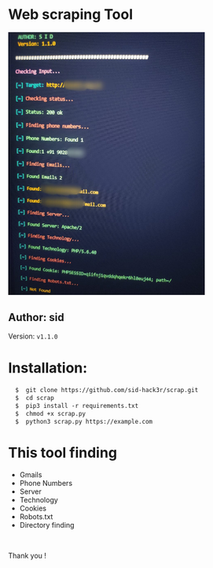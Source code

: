 <h1>Web scraping Tool</h1>
<img src="wordlist/test.png.jpg" width='400'>
<br>
<h2>Author: sid </h2>
 Version: <code>v1.1.0</code>

# Installation: 
      $  git clone https://github.com/sid-hack3r/scrap.git
      $  cd scrap
      $  pip3 install -r requirements.txt
      $  chmod +x scrap.py 
      $  python3 scrap.py https://example.com

# This tool finding
<ul>
<li>Gmails</li>
<li>Phone Numbers</li>
<li>Server</li> 
<li>Technology</li>
<li>Cookies</li>
<li>Robots.txt</li>
 <li>Directory finding</li>
</ul>
<br>

 Thank you !

